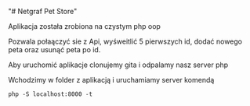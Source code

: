 "# Netgraf Pet Store" 

Aplikacja została zrobiona na czystym php oop

Pozwala połaączyć sie z Api, wyśweitlić 5 pierwszych id, dodać nowego peta oraz usunąć peta po id.

Aby uruchomić aplikacje clonujemy gita i odpalamy nasz server php

Wchodzimy w folder z aplikacją i uruchamiamy server komendą
```
php -S localhost:8000 -t
```
